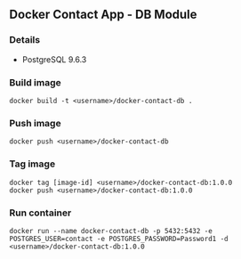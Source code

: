 Docker Contact App - DB Module
------------------------------

### Details
- PostgreSQL 9.6.3

### Build image
    docker build -t <username>/docker-contact-db .

### Push image
    docker push <username>/docker-contact-db

### Tag image
    docker tag [image-id] <username>/docker-contact-db:1.0.0
    docker push <username>/docker-contact-db:1.0.0

### Run container
    docker run --name docker-contact-db -p 5432:5432 -e POSTGRES_USER=contact -e POSTGRES_PASSWORD=Password1 -d <username>/docker-contact-db:1.0.0